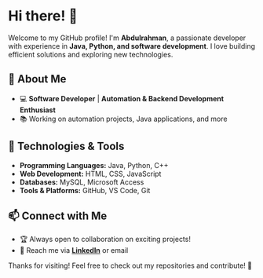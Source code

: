# Hi there! 👋

Welcome to my GitHub profile! I'm **Abdulrahman**, a passionate developer with experience in **Java, Python, and software development**. I love building efficient solutions and exploring new technologies.

## 🚀 About Me
- 💻 **Software Developer** | **Automation & Backend Development Enthusiast**
- 📚 Working on automation projects, Java applications, and more

## 🔧 Technologies & Tools
- **Programming Languages:** Java, Python, C++
- **Web Development:** HTML, CSS, JavaScript
- **Databases:** MySQL, Microsoft Access
- **Tools & Platforms:** GitHub, VS Code, Git

## 📫 Connect with Me
- 🏆 Always open to collaboration on exciting projects!
- 📩 Reach me via **[LinkedIn](https://www.linkedin.com/in/your-profile/)** or email

Thanks for visiting! Feel free to check out my repositories and contribute! 🚀
